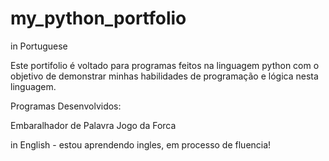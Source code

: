 # my_python_portfolio
in Portuguese

Este portifolio é voltado para programas feitos na linguagem python com o objetivo de demonstrar minhas habilidades de programação e lógica nesta linguagem.

Programas Desenvolvidos:

Embaralhador de Palavra
Jogo da Forca


in English - estou aprendendo ingles, em processo de fluencia!
